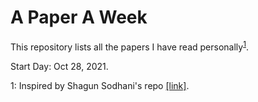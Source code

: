 # A Paper A Week
This repository lists all the papers I have read personally<sup>[1](#myfootnote1)</sup>.

Start Day: Oct 28, 2021.



<a name="myfootnote1">1</a>: Inspired by Shagun Sodhani's repo [[link]](https://github.com/shagunsodhani/papers-I-read).






